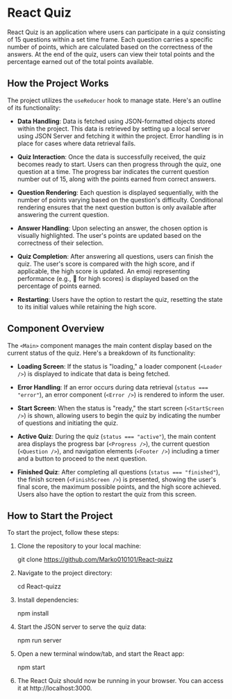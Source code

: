 # React Quiz

React Quiz is an application where users can participate in a quiz consisting of 15 questions within a set time frame. Each question carries a specific number of points, which are calculated based on the correctness of the answers. At the end of the quiz, users can view their total points and the percentage earned out of the total points available.

## How the Project Works

The project utilizes the `useReducer` hook to manage state. Here's an outline of its functionality:

- **Data Handling**: Data is fetched using JSON-formatted objects stored within the project. This data is retrieved by setting up a local server using JSON Server and fetching it within the project. Error handling is in place for cases where data retrieval fails.

- **Quiz Interaction**: Once the data is successfully received, the quiz becomes ready to start. Users can then progress through the quiz, one question at a time. The progress bar indicates the current question number out of 15, along with the points earned from correct answers.

- **Question Rendering**: Each question is displayed sequentially, with the number of points varying based on the question's difficulty. Conditional rendering ensures that the next question button is only available after answering the current question.

- **Answer Handling**: Upon selecting an answer, the chosen option is visually highlighted. The user's points are updated based on the correctness of their selection.

- **Quiz Completion**: After answering all questions, users can finish the quiz. The user's score is compared with the high score, and if applicable, the high score is updated. An emoji representing performance (e.g., 🎉 for high scores) is displayed based on the percentage of points earned.

- **Restarting**: Users have the option to restart the quiz, resetting the state to its initial values while retaining the high score.

## Component Overview

The `<Main>` component manages the main content display based on the current status of the quiz. Here's a breakdown of its functionality:

- **Loading Screen**: If the status is "loading," a loader component (`<Loader />`) is displayed to indicate that data is being fetched.

- **Error Handling**: If an error occurs during data retrieval (`status === "error"`), an error component (`<Error />`) is rendered to inform the user.

- **Start Screen**: When the status is "ready," the start screen (`<StartScreen />`) is shown, allowing users to begin the quiz by indicating the number of questions and initiating the quiz.

- **Active Quiz**: During the quiz (`status === "active"`), the main content area displays the progress bar (`<Progress />`), the current question (`<Question />`), and navigation elements (`<Footer />`) including a timer and a button to proceed to the next question.

- **Finished Quiz**: After completing all questions (`status === "finished"`), the finish screen (`<FinishScreen />`) is presented, showing the user's final score, the maximum possible points, and the high score achieved. Users also have the option to restart the quiz from this screen.

## How to Start the Project

To start the project, follow these steps:

1. Clone the repository to your local machine:

   git clone https://github.com/Marko010101/React-quizz

2. Navigate to the project directory:

   cd React-quizz

3. Install dependencies:

   npm install

4. Start the JSON server to serve the quiz data:

   npm run server

5. Open a new terminal window/tab, and start the React app:

   npm start

6. The React Quiz should now be running in your browser. You can access it at http://localhost:3000.
